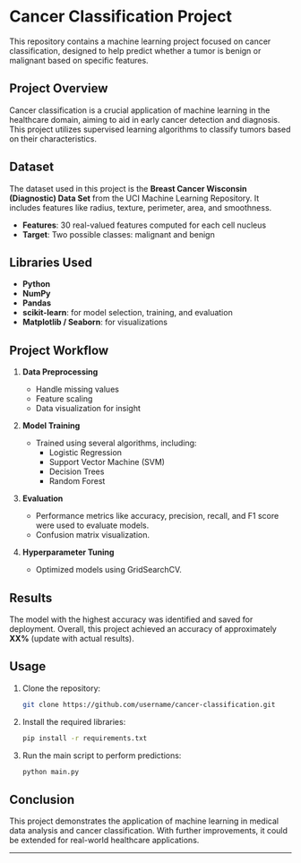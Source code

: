 

# Cancer Classification Project

This repository contains a machine learning project focused on cancer classification, designed to help predict whether a tumor is benign or malignant based on specific features.

## Project Overview

Cancer classification is a crucial application of machine learning in the healthcare domain, aiming to aid in early cancer detection and diagnosis. This project utilizes supervised learning algorithms to classify tumors based on their characteristics.

## Dataset

The dataset used in this project is the **Breast Cancer Wisconsin (Diagnostic) Data Set** from the UCI Machine Learning Repository. It includes features like radius, texture, perimeter, area, and smoothness.

- **Features**: 30 real-valued features computed for each cell nucleus
- **Target**: Two possible classes: malignant and benign

## Libraries Used

- **Python**
- **NumPy**
- **Pandas**
- **scikit-learn**: for model selection, training, and evaluation
- **Matplotlib / Seaborn**: for visualizations

## Project Workflow

1. **Data Preprocessing**
   - Handle missing values
   - Feature scaling
   - Data visualization for insight

2. **Model Training**
   - Trained using several algorithms, including:
     - Logistic Regression
     - Support Vector Machine (SVM)
     - Decision Trees
     - Random Forest

3. **Evaluation**
   - Performance metrics like accuracy, precision, recall, and F1 score were used to evaluate models.
   - Confusion matrix visualization.

4. **Hyperparameter Tuning**
   - Optimized models using GridSearchCV.

## Results

The model with the highest accuracy was identified and saved for deployment. Overall, this project achieved an accuracy of approximately **XX%** (update with actual results).

## Usage

1. Clone the repository:
   ```bash
   git clone https://github.com/username/cancer-classification.git
   ```
2. Install the required libraries:
   ```bash
   pip install -r requirements.txt
   ```
3. Run the main script to perform predictions:
   ```bash
   python main.py
   ```

## Conclusion

This project demonstrates the application of machine learning in medical data analysis and cancer classification. With further improvements, it could be extended for real-world healthcare applications.

---
